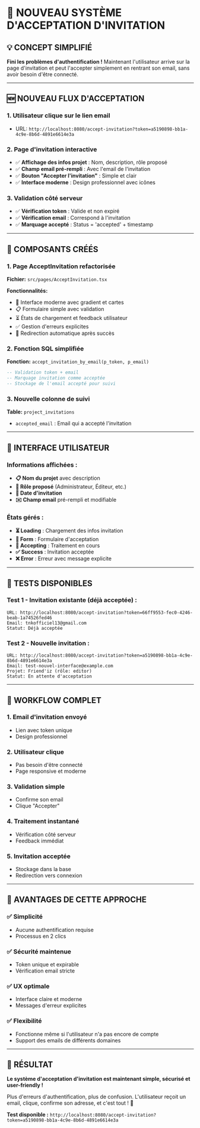 # 🎯 NOUVEAU SYSTÈME D'ACCEPTATION D'INVITATION

## 💡 CONCEPT SIMPLIFIÉ

**Fini les problèmes d'authentification !** Maintenant l'utilisateur arrive sur la page d'invitation et peut l'accepter simplement en rentrant son email, sans avoir besoin d'être connecté.

---

## 🆕 NOUVEAU FLUX D'ACCEPTATION

### 1. **Utilisateur clique sur le lien email**
- URL: `http://localhost:8080/accept-invitation?token=a5190898-bb1a-4c9e-8b6d-4891e6614e3a`

### 2. **Page d'invitation interactive**
- ✅ **Affichage des infos projet** : Nom, description, rôle proposé
- ✅ **Champ email pré-rempli** : Avec l'email de l'invitation
- ✅ **Bouton "Accepter l'invitation"** : Simple et clair
- ✅ **Interface moderne** : Design professionnel avec icônes

### 3. **Validation côté serveur**
- ✅ **Vérification token** : Valide et non expiré
- ✅ **Vérification email** : Correspond à l'invitation
- ✅ **Marquage accepté** : Status = 'accepted' + timestamp

---

## 🔧 COMPOSANTS CRÉÉS

### 1. **Page AcceptInvitation refactorisée**
**Fichier:** `src/pages/AcceptInvitation.tsx`

**Fonctionnalités:**
- 🎨 Interface moderne avec gradient et cartes
- 📋 Formulaire simple avec validation
- ⏳ États de chargement et feedback utilisateur
- ✅ Gestion d'erreurs explicites
- 🔄 Redirection automatique après succès

### 2. **Fonction SQL simplifiée**
**Fonction:** `accept_invitation_by_email(p_token, p_email)`

```sql
-- Validation token + email
-- Marquage invitation comme acceptée
-- Stockage de l'email accepté pour suivi
```

### 3. **Nouvelle colonne de suivi**
**Table:** `project_invitations`
- `accepted_email` : Email qui a accepté l'invitation

---

## 🎨 INTERFACE UTILISATEUR

### Informations affichées :
- **📋 Nom du projet** avec description
- **👤 Rôle proposé** (Administrateur, Éditeur, etc.)
- **📅 Date d'invitation**
- **✉️ Champ email** pré-rempli et modifiable

### États gérés :
- **⏳ Loading** : Chargement des infos invitation
- **📝 Form** : Formulaire d'acceptation
- **🔄 Accepting** : Traitement en cours
- **✅ Success** : Invitation acceptée
- **❌ Error** : Erreur avec message explicite

---

## 🧪 TESTS DISPONIBLES

### Test 1 - Invitation existante (déjà acceptée) :
```
URL: http://localhost:8080/accept-invitation?token=66ff9553-fec0-4246-beab-1a74526fed46
Email: tnkofficiel13@gmail.com
Statut: Déjà acceptée
```

### Test 2 - Nouvelle invitation :
```
URL: http://localhost:8080/accept-invitation?token=a5190898-bb1a-4c9e-8b6d-4891e6614e3a
Email: test-nouvel-interface@example.com
Projet: Friend'iz (rôle: editor)
Statut: En attente d'acceptation
```

---

## 🔄 WORKFLOW COMPLET

### 1. **Email d'invitation envoyé**
- Lien avec token unique
- Design professionnel

### 2. **Utilisateur clique**
- Pas besoin d'être connecté
- Page responsive et moderne

### 3. **Validation simple**
- Confirme son email
- Clique "Accepter"

### 4. **Traitement instantané**
- Vérification côté serveur
- Feedback immédiat

### 5. **Invitation acceptée**
- Stockage dans la base
- Redirection vers connexion

---

## 💪 AVANTAGES DE CETTE APPROCHE

### ✅ **Simplicité**
- Aucune authentification requise
- Processus en 2 clics

### ✅ **Sécurité maintenue**
- Token unique et expirable
- Vérification email stricte

### ✅ **UX optimale**
- Interface claire et moderne
- Messages d'erreur explicites

### ✅ **Flexibilité**
- Fonctionne même si l'utilisateur n'a pas encore de compte
- Support des emails de différents domaines

---

## 🎯 RÉSULTAT

**Le système d'acceptation d'invitation est maintenant simple, sécurisé et user-friendly !**

Plus d'erreurs d'authentification, plus de confusion. L'utilisateur reçoit un email, clique, confirme son adresse, et c'est tout ! 🚀

**Test disponible :** `http://localhost:8080/accept-invitation?token=a5190898-bb1a-4c9e-8b6d-4891e6614e3a`